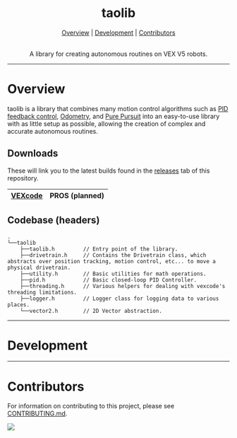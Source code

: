 <h1 align="center">taolib</h1>

<p align="center">
  <a href="#overview">Overview</a> |
  <a href="#development">Development</a> |
  <a href="#contributors">Contributors</a>
</p>

<p align="center">
<br/>
A library for creating autonomous routines on VEX V5 robots.
</p>

---

# Overview

taolib is a library that combines many motion control algorithms such as [PID feedback control](https://renegaderobotics.org/pid-beginners-guide/), [Odometry](http://thepilons.ca/wp-content/uploads/2018/10/Tracking.pdf), and [Pure Pursuit](https://colab.research.google.com/drive/1fS4KaYXb7F1YQjP9lu66p511gsIPZWFe?usp=sharing#scrollTo=mx9nirOrLlN3) into an easy-to-use library with as little setup as possible, allowing the creation of complex and accurate autonomous routines.

## Downloads

These will link you to the latest builds found in the [releases](https://github.com/Tropix126/taolib/releases/) tab of this repository.

| [VEXcode](#)  | PROS (planned) |
| ------------- | ------------- |



## Codebase (headers)

```
.
└──taolib
    ├──taolib.h         // Entry point of the library.
    ├──drivetrain.h     // Contains the Drivetrain class, which abstracts over position tracking, motion control, etc... to move a physical drivetrain.
    ├──utility.h        // Basic utilities for math operations.
    ├──pid.h            // Basic closed-loop PID Controller.
    ├──threading.h      // Various helpers for dealing with vexcode's threading limitations.
    ├──logger.h         // Logger class for logging data to various places.
    └──vector2.h        // 2D Vector abstraction.
```

---

# Development

---

# Contributors

For information on contributing to this project, please see [CONTRIBUTING.md](/CONTRIBUTING.md).

<a href="https://github.com/tropix126/taolib/graphs/contributors">
  <img src="https://contrib.rocks/image?repo=tropix126/taolib" />
</a>
